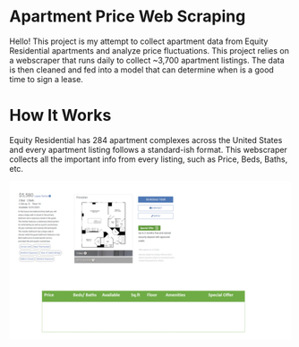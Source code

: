 # Apartment Price Web Scraping

Hello! This project is my attempt to collect apartment data from Equity Residential apartments and analyze price fluctuations. This project relies on a webscraper that runs daily to collect ~3,700 apartment listings. The data is then cleaned and fed into a model that can determine when is a good time to sign a lease.  


# How It Works

Equity Residential has 284 apartment complexes across the United States and every apartment listing follows a standard-ish format. This webscraper collects all the important info from every listing, such as Price, Beds, Baths, etc. 

![grab-landing-page](https://github.com/JackOgozaly/Apartment-Web-Scraping/blob/main/web_scraping_animated.gif)
